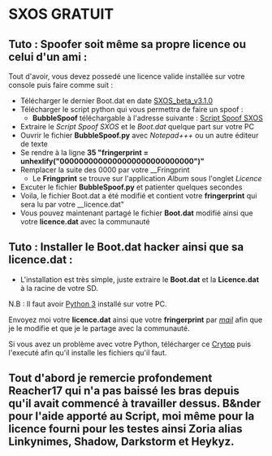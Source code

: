 # SXOS GRATUIT

## Tuto : Spoofer soit même sa propre licence ou celui d'un ami :  

Tout d'avoir, vous devez possedé une licence valide installée sur votre console puis faire comme suit :  
  * Télécharger le dernier Boot.dat en date [SXOS_beta_v3.1.0](https://www.mediafire.com/file/z8td5k923wsqs9w/SXOS_beta_v3.1.0.zip/file)
  * Télécharger le script python qui vous permettra de faire un spoof : 
    * __BubbleSpoof__ téléchargable à l'adresse suivante : [Script Spoof SXOS](https://mega.nz/file/goQCxBrb#7zKePxZoFNNO-_b403ykxEgwBhiKQ6a6Rd3xtLEEWTo)  
  * Extraire le _Script Spoof SXOS_ et le _Boot.dat_ quelque part sur votre PC
  * Ouvrir le fichier __BubbleSpoof.py__ avec _Notepad+++_ ou un autre éditeur de texte
  * Se rendre à la ligne __35 "fringerprint = unhexlify("0000000000000000000000000000")"__
  * Remplacer la suite des 0000 par votre __Fringprint  
    * Le __Fringprint__ se trouve sur l'application _Album_ sous l'onglet _Licence_  
  * Excuter le fichier __BubbleSpoof.py__ et patienter quelques secondes
  * Voila, le fichier Boot.dat a été modifié et contient votre __fringerprint__ qui sera lu par votre __licence.dat"
  * Vous pouvez maintenant partagé le fichier __Boot.dat__ modifié ainsi que votre __licence.dat__ avec la communauté  

## Tuto : Installer le Boot.dat hacker ainsi que sa licence.dat :  
  * L'installation est très simple, juste extraire le __Boot.dat__ et la __Licence.dat__ à la racine de votre SD.


N.B : Il faut avoir [Python 3](https://www.python.org/downloads/) installé sur votre PC.

Envoyez moi votre __licence.dat__ ainsi que votre __fringerprint__ par _[mail](chronoss.games@gmail.com)_ afin que je le modifie et que je le partage avec la communauté.

Si vous avez un problème avec votre Python, télécharger ce [Crytop](xxxx) puis l'executé afin qu'il installe les fichiers qu'il faut.

## Tout d'abord je remercie profondement Reacher17 qui n'a pas baissé les bras depuis qu'il avait commencé à travailler dessus. B&nder pour l'aide apporté au Script, moi même pour la licence fourni pour les testes ainsi Zoria alias Linkynimes, Shadow, Darkstorm et Heykyz.
